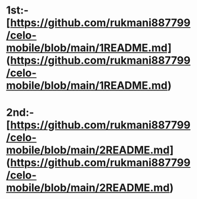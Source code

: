 # 1st:-  [https://github.com/rukmani887799/celo-mobile/blob/main/1README.md] (https://github.com/rukmani887799/celo-mobile/blob/main/1README.md)
# 2nd:-  [https://github.com/rukmani887799/celo-mobile/blob/main/2README.md]  (https://github.com/rukmani887799/celo-mobile/blob/main/2README.md)
